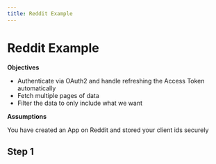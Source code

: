 ```yaml
---
title: Reddit Example
---
```


# Reddit Example

**Objectives**

-   Authenticate via OAuth2 and handle refreshing the Access Token automatically
-   Fetch multiple pages of data
-   Filter the data to only include what we want

**Assumptions**

You have created an App on Reddit and stored your client ids securely

## Step 1

